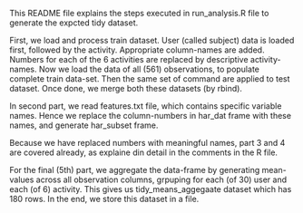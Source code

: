 This README file explains the steps executed in run_analysis.R file to generate the expcted tidy dataset.

First, we load and process train dataset. User (called subject) data is loaded first, followed by the activity. Appropriate column-names are added. Numbers for each of the 6 activities are replaced by descriptive activity-names. Now we load the data of all (561) observations, to populate complete train data-set.
Then the same set of command are applied to test dataset. Once done, we merge both these datasets (by rbind).

In second part, we read features.txt file, which contains specific variable names. Hence we replace the column-numbers in har_dat frame with these names, and generate har_subset frame.

Because we have replaced numbers with meaningful names, part 3 and 4 are covered already, as explaine din detail in the comments in the R file.

For the final (5th) part, we aggregate the data-frame by generating mean-values across all observation columns, grpuping for each (of 30) user and each (of 6) activity. This gives us tidy_means_aggegaate dataset which has 180 rows. In the end, we store this dataset in a file.

